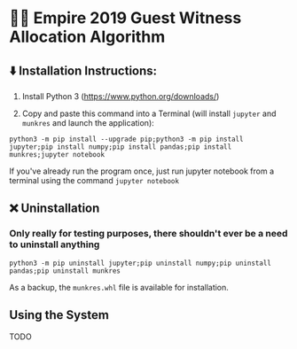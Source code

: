 # 👩‍⚖️ Empire 2019 Guest Witness Allocation Algorithm

## ⬇️ Installation Instructions:
1. Install Python 3 (https://www.python.org/downloads/)

2. Copy and paste this command into a Terminal (will install `jupyter` and `munkres` and launch the application):
```terminal
python3 -m pip install --upgrade pip;python3 -m pip install jupyter;pip install numpy;pip install pandas;pip install munkres;jupyter notebook
```

If you've already run the program once, just run jupyter notebook from a terminal using the command `jupyter notebook`


## :x: Uninstallation
### Only really for testing purposes, there shouldn't ever be a need to uninstall anything
```terminal
python3 -m pip uninstall jupyter;pip uninstall numpy;pip uninstall pandas;pip uninstall munkres
```

As a backup, the `munkres.whl` file is available for installation.

## Using the System
TODO
